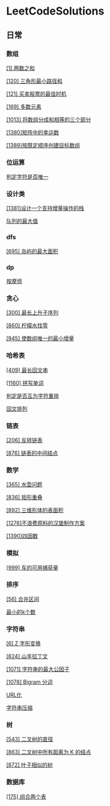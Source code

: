 # LeetCodeSolutions

## 日常

### 数组

[[1] 两数之和](daily/array/1.两数之和.py)

[[120] 三角形最小路径和](daily/array/120.三角形最小路径和.py)

[[121] 买卖股票的最佳时机](daily/array/121.买卖股票的最佳时机.py)

[[169] 多数元素](daily/array/169.多数元素.py)

[[1013] 将数组分成和相等的三个部分](daily/array/1013.将数组分成和相等的三个部分.py)

[[1380]矩阵中的幸运数](daily/array/1380.矩阵中的幸运数.py)

[[1389]按既定顺序创建目标数组](daily/array/1389.按既定顺序创建目标数组.py)

### 位运算

[判定字符是否唯一](daily/bits/面试题01.01.判定字符是否唯一.py)

### 设计类

[[1381]设计一个支持增量操作的栈](daily/design/1381.设计一个支持增量操作的栈.py)

[队列的最大值](daily/design/面试题59-II.队列的最大值.py)

### dfs

[[695] 岛屿的最大面积](daily/dfs/695.岛屿的最大面积.py)

### dp

[按摩师](daily/dp/面试题17.16.按摩师.py)

### 贪心

[[300] 最长上升子序列](daily/greedy/300.最长上升子序列.py)

[[860] 柠檬水找零](daily/greedy/860.柠檬水找零.py)

[[945] 使数组唯一的最小增量](daily/greedy/945.使数组唯一的最小增量.py)

### 哈希表

[[409] 最长回文串](daily/hash/409.最长回文串.py)

[[1160] 拼写单词](daily/hash/1160.拼写单词.py)

[判定是否互为字符重排](daily/hash/面试题01.02.判定是否互为字符重排.py)

[回文排列](daily/hash/面试题01.04.回文排列.py)

### 链表

[[206] 反转链表](daily/list/206.反转链表.py)

[[876] 链表的中间结点](daily/list/876.链表的中间结点.py)

### 数学

[[365] 水壶问题](daily/math/365.水壶问题.py)

[[836] 矩形重叠](daily/math/836.矩形重叠.py)

[[892] 三维形体的表面积](daily/math/892.三维形体的表面积.py)

[[1276]不浪费原料的汉堡制作方案](daily/math/1276.不浪费原料的汉堡制作方案.py)

[[1390]四因数](daily/math/1390.四因数.py)

### 模拟

[[999] 车的可用捕获量](daily/simulate/999.车的可用捕获量.py)

### 排序

[[56] 合并区间](daily/sort/56.合并区间.py)

[最小的k个数](daily/sort/面试题40.最小的k个数.py)

### 字符串

[[6] Z 字形变换](daily/string/6.z-字形变换.py)

[[824] 山羊拉丁文](daily/string/824.山羊拉丁文.py)

[[1071] 字符串的最大公因子](daily/string/1071.字符串的最大公因子.py)

[[1078] Bigram 分词](daily/string/1078.bigram-分词.py)

[URL化](daily/string/面试题01.03.URL化.py)

[字符串压缩](daily/string/面试题01.06.字符串压缩.py)

### 树

[[543] 二叉树的直径](daily/tree/543.二叉树的直径.py)

[[863] 二叉树中所有距离为 K 的结点](daily/tree/863.二叉树中所有距离为-k-的结点.py)

[[872] 叶子相似的树](daily/tree/872.叶子相似的树.py)

### 数据库

[[175] 组合两个表](sql/175.组合两个表.sql)
